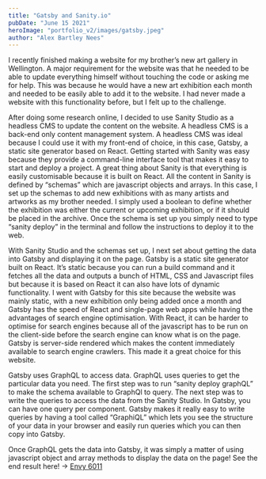 ```yaml
---
title: "Gatsby and Sanity.io"
pubDate: "June 15 2021"
heroImage: "portfolio_v2/images/gatsby.jpeg"
author: "Alex Bartley Nees"
---
```


<p class="paragraph">
          I recently finished making a website for my brother’s new art gallery
          in Wellington. A major requirement for the website was that he needed
          to be able to update everything himself without touching the code or
          asking me for help. This was because he would have a new art
          exhibition each month and needed to be easily able to add it to the
          website. I had never made a website with this functionality before,
          but I felt up to the challenge.
</p>

<p class="paragraph u-margin-top-medium">
          After doing some research online, I decided to use Sanity Studio as a
          headless CMS to update the content on the website. A headless CMS is a
          back-end only content management system. A headless CMS was ideal
          because I could use it with my front-end of choice, in this case,
          Gatsby, a static site generator based on React. Getting started with
          Sanity was easy because they provide a command-line interface tool
          that makes it easy to start and deploy a project. A great thing about
          Sanity is that everything is easily customisable because it is built
          on React. All the content in Sanity is defined by “schemas” which are
          javascript objects and arrays. In this case, I set up the schemas to
          add new exhibitions with as many artists and artworks as my brother
          needed. I simply used a boolean to define whether the exhibition was
          either the current or upcoming exhibition, or if it should be placed
          in the archive. Once the schema is set up you simply need to type
          “sanity deploy” in the terminal and follow the instructions to deploy
          it to the web.
</p>

<p class="paragraph  u-margin-top-medium">
          With Sanity Studio and the schemas set up, I next set about getting
          the data into Gatsby and displaying it on the page. Gatsby is a static
          site generator built on React. It’s static because you can run a build
          command and it fetches all the data and outputs a bunch of HTML, CSS
          and Javascript files but because it is based on React it can also have
          lots of dynamic functionality. I went with Gatsby for this site
          because the website was mainly static, with a new exhibition only
          being added once a month and Gatsby has the speed of React and
          single-page web apps while having the advantages of search engine
          optimisation. With React, it can be harder to optimise for search
          engines because all of the javascript has to be run on the client-side
          before the search engine can know what is on the page. Gatsby is
          server-side rendered which makes the content immediately available to
          search engine crawlers. This made it a great choice for this website.
        </p>

<p class="paragraph u-margin-top-medium">
          Gatsby uses GraphQL to access data. GraphQL uses queries to get the
          particular data you need. The first step was to run “sanity deploy
          graphQL” to make the schema available to GraphQl to query. The next
          step was to write the queries to access the data from the Sanity
          Studio. In Gatsby, you can have one query per component. Gatsby makes
          it really easy to write queries by having a tool called “GraphiQL”
          which lets you see the structure of your data in your browser and
          easily run queries which you can then copy into Gatsby.
</p>

<p class="paragraph u-margin-top-medium u-margin-bottom-big">
          Once GraphQL gets the data into Gatsby, it was simply a matter of
          using javascript object and array methods to display the data on the
          page! See the end result here! &rarr;
          <a class="link underline" href="https://envy6011.net/">Envy 6011</a>
</p>
